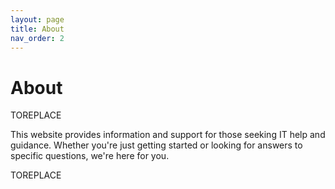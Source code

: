 ```yaml
---
layout: page
title: About
nav_order: 2
---
```


# About

TOREPLACE

This website provides information and support for those seeking IT help and guidance. Whether you're just getting started or looking for answers to specific questions, we're here for you.

TOREPLACE